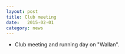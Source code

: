 ```yaml
---
layout: post
title: Club meeting
date:   2015-02-01
category: news
---
```


* Club meeting and running day on "Wallan".